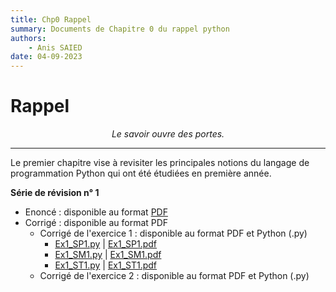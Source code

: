 ```yaml
---
title: Chp0 Rappel
summary: Documents de Chapitre 0 du rappel python
authors:
    - Anis SAIED
date: 04-09-2023
---
```


# Rappel

<center><i>Le savoir ouvre des portes.</i></center>

------

Le premier chapitre vise à revisiter les principales notions du langage de programmation Python qui ont été étudiées en première année.

**Série de révision n° 1**

* Enoncé : disponible au format [PDF](src/2/chp0/serie1/2eme_info_chp0_serie1_ennonce.pdf)
* Corrigé : disponible au format PDF
  + Corrigé de l'exercice 1 : disponible au format PDF et Python (.py)
    + [Ex1_SP1.py](src/2/chp0/serie1/ex1_sp1.py) | [Ex1_SP1.pdf](../src/2/chp0/serie1/ex1_sp1.pdf)
    + [Ex1_SM1.py](src/2/chp0/serie1/ex1_sm1.py) | [Ex1_SM1.pdf](../src/2/chp0/serie1/ex1_sm1.pdf)
    + [Ex1_ST1.py](src/2/chp0/serie1/ex1_st1.py) | [Ex1_ST1.pdf](../src/2/chp0/serie1/ex1_st1.pdf)
  + Corrigé de l'exercice 2 : disponible au format PDF et Python (.py)

